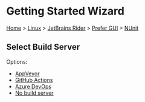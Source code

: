 <!--
GENERATED FILE - DO NOT EDIT
This file was generated by [MarkdownSnippets](https://github.com/SimonCropp/MarkdownSnippets).
Source File: /docs/mdsource/wiz/Linux_Rider_Gui_NUnit.source.md
To change this file edit the source file and then run MarkdownSnippets.
-->

# Getting Started Wizard

[Home](/docs/wiz/readme.md) > [Linux](Linux.md) > [JetBrains Rider](Linux_Rider.md) > [Prefer GUI](Linux_Rider_Gui.md) > [NUnit](Linux_Rider_Gui_NUnit.md)

## Select Build Server

Options:
 * [AppVeyor](Linux_Rider_Gui_NUnit_AppVeyor.md)
 * [GitHub Actions](Linux_Rider_Gui_NUnit_GitHubActions.md)
 * [Azure DevOps](Linux_Rider_Gui_NUnit_AzureDevOps.md)
 * [No build server](Linux_Rider_Gui_NUnit_None.md)
